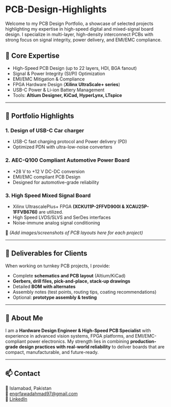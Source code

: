 # PCB-Design-Highlights
Welcome to my PCB Design Portfolio, a showcase of selected projects highlighting my expertise in high-speed digital and mixed-signal board design. I specialize in multi-layer, high-density interconnect PCBs with strong focus on signal integrity, power delivery, and EMI/EMC compliance.

## 🔧 Core Expertise  
- High-Speed PCB Design (up to 22 layers, HDI, BGA fanout)  
- Signal & Power Integrity (SI/PI) Optimization  
- EMI/EMC Mitigation & Compliance  
- FPGA Hardware Design (**Xilinx UltraScale+ series**)  
- USB-C Power & Li-ion Battery Management  
- Tools: **Altium Designer, KiCad, HyperLynx, LTspice**  

---

## 📂 Portfolio Highlights  

### 1. **Design of USB-C Car charger** 
- USB-C fast charging protocol and Power delivery (PD)   
- Optimized PDN with ultra-low-noise converters  

### 2. **AEC-Q100 Compliant Automotive Power Board**  
- +28 V to +12 V DC-DC conversion  
- EMI/EMC compliant PCB Design 
- Designed for automotive-grade reliability  

### 3. **High Speed Mixed Signal Board**  
- Xilinx UltrascalePlus+ FPGA **(XCKU11P-2FFVD900I & XCAU25P-1FFVB676I)** are utilized.
- High Speed LVDS/SLVS and SerDes interfaces  
- Noise-immune analog signal conditioning  

📸 *(Add images/screenshots of PCB layouts here for each project)*  

---

## 📜 Deliverables for Clients  
When working on turnkey PCB projects, I provide:  
- Complete **schematics and PCB layout** (Altium/KiCad)  
- **Gerbers, drill files, pick-and-place, stack-up drawings**  
- Detailed **BOM with alternates**  
- Assembly notes (test points, routing tips, coating recommendations)  
- Optional: **prototype assembly & testing**  

---

## 👤 About Me  
I am a **Hardware Design Engineer & High-Speed PCB Specialist** with experience in advanced vision systems, FPGA platforms, and EMI/EMC-compliant power electronics. My strength lies in combining **production-grade design practices with real-world reliability** to deliver boards that are compact, manufacturable, and future-ready.  

---

## 📫 Contact  
📍 Islamabad, Pakistan  
📧 engrfawadahmad97@gmail.com  
🔗 [LinkedIn](https://www.linkedin.com/in/fawad928) 
